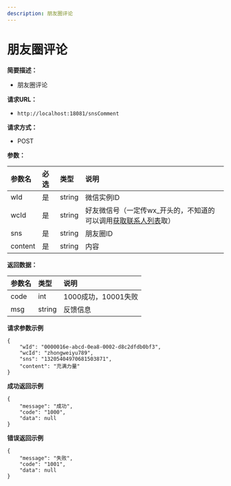 ```yaml
---
description: 朋友圈评论
---
```


# 朋友圈评论

**简要描述：**

* 朋友圈评论

**请求URL：**

* `http://localhost:18081/snsComment`

**请求方式：**

* POST

**参数：**

| 参数名 | 必选 | 类型 | 说明 |
| :--- | :--- | :--- | :--- |
| wId | 是 | string | 微信实例ID |
| wcId | 是 | string | 好友微信号（一定传wx\_开头的，不知道的可以调用[获取联系人列表](../kai-shi-kai-fa/huo-qu-yong-hu-ji-ben-xin-xi.md)取） |
| sns | 是 | string | 朋友圈ID |
| content | 是 | string | 内容 |

**返回数据：**

| 参数名 | 类型 | 说明 |
| :--- | :--- | :--- |
| code | int | 1000成功，10001失败 |
| msg | string | 反馈信息 |

**请求参数示例**

```text
{
    "wId": "0000016e-abcd-0ea8-0002-d8c2dfdb0bf3",
    "wcId": "zhongweiyu789",
    "sns": "13205404970681503871",
    "content": "充满力量"
}
```

**成功返回示例**

```text
{
    "message": "成功",
    "code": "1000",
    "data": null
}
```

**错误返回示例**

```text
{
    "message": "失败",
    "code": "1001",
    "data": null
}
```

